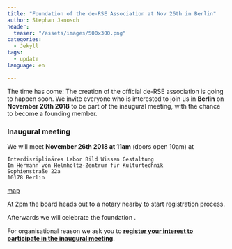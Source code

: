 ```yaml
---
title: "Foundation of the de-RSE Association at Nov 26th in Berlin"
author: Stephan Janosch
header:
  teaser: "/assets/images/500x300.png"
categories: 
  - Jekyll
tags:
  - update
language: en

---
```


The time has come: The creation of the official de-RSE association is going to
happen soon. We invite everyone who is interested to join us in **Berlin** on **November 26th 2018** to be part
of the inaugural meeting, with the chance to become a founding member.

### Inaugural meeting
We will meet **November 26th 2018 at 11am** (doors open 10am) at

```
Interdisziplinäres Labor Bild Wissen Gestaltung
Im Hermann von Helmholtz-Zentrum für Kulturtechnik
Sophienstraße 22a
10178 Berlin
```
[map](https://goo.gl/maps/cD8rECTZYft)

At 2pm the board heads out to a notary nearby to start registration process.

Afterwards we will celebrate the foundation . 

For organisational reason we ask you to **[register your interest to participate in the inaugural meeting](http://nuest.staff.ifgi.de/survey/index.php/452847?lang=de-informal)**.